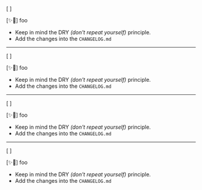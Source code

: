 [ ]

[✨🏬] foo

-   Keep in mind the DRY _(don't repeat yourself)_ principle.
-   Add the changes into the `CHANGELOG.md`

---

[ ]

[✨🏬] foo

-   Keep in mind the DRY _(don't repeat yourself)_ principle.
-   Add the changes into the `CHANGELOG.md`

---

[ ]

[✨🏬] foo

-   Keep in mind the DRY _(don't repeat yourself)_ principle.
-   Add the changes into the `CHANGELOG.md`

---

[ ]

[✨🏬] foo

-   Keep in mind the DRY _(don't repeat yourself)_ principle.
-   Add the changes into the `CHANGELOG.md`
